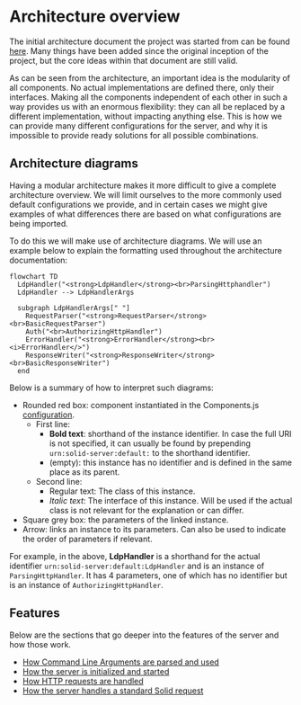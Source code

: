 # Architecture overview

The initial architecture document the project was started from can be found
[here](https://rubenverborgh.github.io/solid-server-architecture/solid-architecture-v1-3-0.pdf).
Many things have been added since the original inception of the project,
but the core ideas within that document are still valid.

As can be seen from the architecture, an important idea is the modularity of all components.
No actual implementations are defined there, only their interfaces.
Making all the components independent of each other in such a way provides us with an enormous flexibility:
they can all be replaced by a different implementation, without impacting anything else.
This is how we can provide many different configurations for the server,
and why it is impossible to provide ready solutions for all possible combinations.

## Architecture diagrams

Having a modular architecture makes it more difficult to give a complete architecture overview.
We will limit ourselves to the more commonly used default configurations we provide,
and in certain cases we might give examples of what differences there are
based on what configurations are being imported.

To do this we will make use of architecture diagrams.
We will use an example below to explain the formatting used throughout the architecture documentation:

```mermaid
flowchart TD
  LdpHandler("<strong>LdpHandler</strong><br>ParsingHttphandler")
  LdpHandler --> LdpHandlerArgs

  subgraph LdpHandlerArgs[" "]
    RequestParser("<strong>RequestParser</strong><br>BasicRequestParser")
    Auth("<br>AuthorizingHttpHandler")
    ErrorHandler("<strong>ErrorHandler</strong><br><i>ErrorHandler</>")
    ResponseWriter("<strong>ResponseWriter</strong><br>BasicResponseWriter")
  end
```

Below is a summary of how to interpret such diagrams:

* Rounded red box: component instantiated in the Components.js [configuration](dependency-injection.md).
    * First line:
        * **Bold text**: shorthand of the instance identifier. In case the full URI is not specified,
            it can usually be found by prepending `urn:solid-server:default:` to the shorthand identifier.
        * (empty): this instance has no identifier and is defined in the same place as its parent.
    * Second line:
        * Regular text: The class of this instance.
        * _Italic text_: The interface of this instance.
            Will be used if the actual class is not relevant for the explanation or can differ.
* Square grey box: the parameters of the linked instance.
* Arrow: links an instance to its parameters. Can also be used to indicate the order of parameters if relevant.

For example, in the above, **LdpHandler** is a shorthand for the actual identifier `urn:solid-server:default:LdpHandler`
and is an instance of `ParsingHttpHandler`. It has 4 parameters,
one of which has no identifier but is an instance of `AuthorizingHttpHandler`.

## Features

Below are the sections that go deeper into the features of the server and how those work.

* [How Command Line Arguments are parsed and used](features/cli.md)
* [How the server is initialized and started](features/initialization.md)
* [How HTTP requests are handled](features/http-handler.md)
* [How the server handles a standard Solid request](features/protocol/overview.md)
